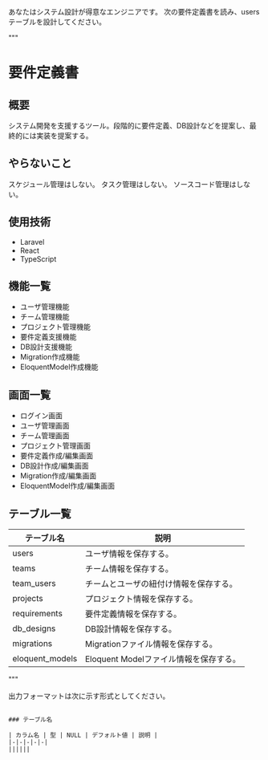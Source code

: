 あなたはシステム設計が得意なエンジニアです。
次の要件定義書を読み、usersテーブルを設計してください。

"""

# 要件定義書

## 概要

システム開発を支援するツール。段階的に要件定義、DB設計などを提案し、最終的には実装を提案する。

## やらないこと

スケジュール管理はしない。
タスク管理はしない。
ソースコード管理はしない。

## 使用技術

*   Laravel
*   React
*   TypeScript

## 機能一覧

*   ユーザ管理機能
*   チーム管理機能
*   プロジェクト管理機能
*   要件定義支援機能
*   DB設計支援機能
*   Migration作成機能
*   EloquentModel作成機能

## 画面一覧

*   ログイン画面
*   ユーザ管理画面
*   チーム管理画面
*   プロジェクト管理画面
*   要件定義作成/編集画面
*   DB設計作成/編集画面
*   Migration作成/編集画面
*   EloquentModel作成/編集画面

## テーブル一覧

| テーブル名 | 説明 |
|-|-|
| users | ユーザ情報を保存する。 |
| teams | チーム情報を保存する。 |
| team\_users | チームとユーザの紐付け情報を保存する。 |
| projects | プロジェクト情報を保存する。 |
| requirements | 要件定義情報を保存する。 |
| db\_designs | DB設計情報を保存する。 |
| migrations | Migrationファイル情報を保存する。 |
| eloquent\_models | Eloquent Modelファイル情報を保存する。 |

"""

出力フォーマットは次に示す形式としてください。

```

### テーブル名

| カラム名 | 型 | NULL | デフォルト値 | 説明 |
|-|-|-|-|-|
||||||

```
